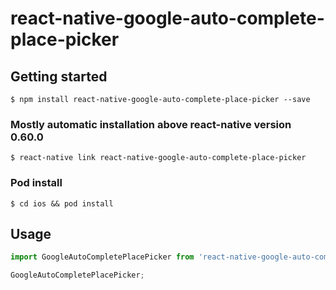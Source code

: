 # react-native-google-auto-complete-place-picker

## Getting started

`$ npm install react-native-google-auto-complete-place-picker --save`

### Mostly automatic installation above react-native version 0.60.0

`$ react-native link react-native-google-auto-complete-place-picker`

### Pod install 

`$ cd ios && pod install`

## Usage
```javascript
import GoogleAutoCompletePlacePicker from 'react-native-google-auto-complete-place-picker';

GoogleAutoCompletePlacePicker;
```
